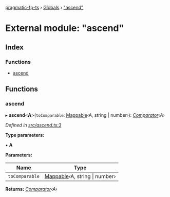 [pragmatic-fp-ts](../README.md) › [Globals](../globals.md) › ["ascend"](_ascend_.md)

# External module: "ascend"

## Index

### Functions

* [ascend](_ascend_.md#ascend)

## Functions

###  ascend

▸ **ascend**<**A**>(`toComparable`: [Mappable](_types_.md#mappable)‹A, string | number›): *[Comparator](_types_.md#comparator)‹A›*

*Defined in [src/ascend.ts:3](https://github.com/hermann-p/pragmatic-fp-ts/blob/1e5cfe0/src/ascend.ts#L3)*

**Type parameters:**

▪ **A**

**Parameters:**

Name | Type |
------ | ------ |
`toComparable` | [Mappable](_types_.md#mappable)‹A, string &#124; number› |

**Returns:** *[Comparator](_types_.md#comparator)‹A›*
